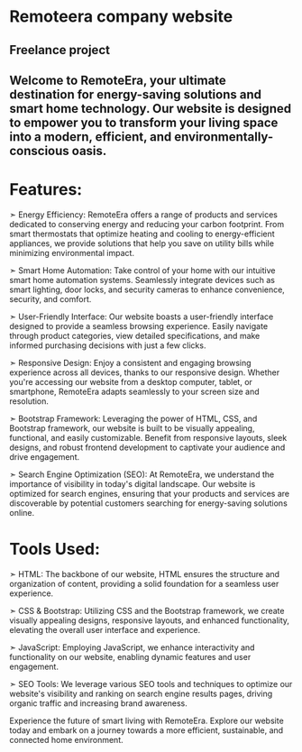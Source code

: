 # Remoteera company website 
## Freelance project 



## Welcome to RemoteEra, your ultimate destination for energy-saving solutions and smart home technology. Our website is designed to empower you to transform your living space into a modern, efficient, and environmentally-conscious oasis.

# Features:

 ➣ Energy Efficiency: RemoteEra offers a range of products and services dedicated to conserving energy and reducing your carbon footprint. From smart thermostats that optimize heating and cooling to energy-efficient appliances, we provide solutions that help you save on utility bills while minimizing environmental impact.

 ➣ Smart Home Automation: Take control of your home with our intuitive smart home automation systems. Seamlessly integrate devices such as smart lighting, door locks, and security cameras to enhance convenience, security, and comfort.

 ➣ User-Friendly Interface: Our website boasts a user-friendly interface designed to provide a seamless browsing experience. Easily navigate through product categories, view detailed specifications, and make informed purchasing decisions with just a few clicks.

 ➣ Responsive Design: Enjoy a consistent and engaging browsing experience across all devices, thanks to our responsive design. Whether you're accessing our website from a desktop computer, tablet, or smartphone, RemoteEra adapts seamlessly to your screen size and resolution.

 ➣ Bootstrap Framework: Leveraging the power of HTML, CSS, and Bootstrap framework, our website is built to be visually appealing, functional, and easily customizable. Benefit from responsive layouts, sleek designs, and robust frontend development to captivate your audience and drive engagement.

 ➣ Search Engine Optimization (SEO): At RemoteEra, we understand the importance of visibility in today's digital landscape. Our website is optimized for search engines, ensuring that your products and services are discoverable by potential customers searching for energy-saving solutions online.

# Tools Used:

 ➣ HTML: The backbone of our website, HTML ensures the structure and organization of content, providing a solid foundation for a seamless user experience.

 ➣ CSS & Bootstrap: Utilizing CSS and the Bootstrap framework, we create visually appealing designs, responsive layouts, and enhanced functionality, elevating the overall user interface and experience.

 ➣ JavaScript: Employing JavaScript, we enhance interactivity and functionality on our website, enabling dynamic features and user engagement.

 ➣ SEO Tools: We leverage various SEO tools and techniques to optimize our website's visibility and ranking on search engine results pages, driving organic traffic and increasing brand awareness.

Experience the future of smart living with RemoteEra. Explore our website today and embark on a journey towards a more efficient, sustainable, and connected home environment.

